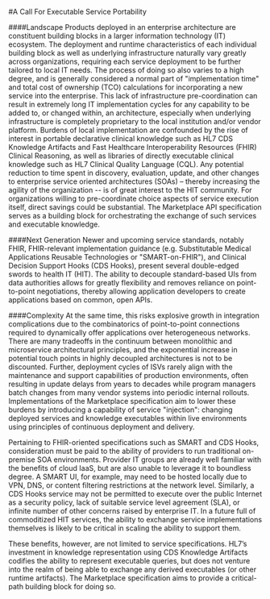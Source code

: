 #A Call For Executable Service Portability

####Landscape
Products deployed in an enterprise architecture are constituent building blocks in a larger information technology (IT) ecosystem. The deployment and runtime characteristics of each individual building block as well as underlying infrastructure naturally vary greatly across organizations, requiring each service deployment to be further tailored to local IT needs. The process of doing so also varies to a high degree, and is generally considered a normal part of "implementation time" and total cost of ownership (TCO) calculations for incorporating a new service into the enterprise. This lack of infrastructure pre-coordination can result in extremely long IT implementation cycles for any capability to be added to, or changed within, an architecture, especially when underlying infrastructure is completely proprietary to the local institution and/or vendor platform. Burdens of local implementation are confounded by the rise of interest in portable declarative clinical knowledge such as HL7 CDS Knowledge Artifacts and Fast Healthcare Interoperability Resources (FHIR) Clinical Reasoning, as well as libraries of directly executable clinical knowledge such as HL7 Clinical Quality Language (CQL). Any potential reduction to time spent in discovery, evaluation, update, and other changes to enterprise service oriented architectures (SOAs) – thereby increasing the agility of the organization -- is of great interest to the HIT community. For organizations willing to pre-coordinate choice aspects of service execution itself, direct savings could be substantial. The Marketplace API specification serves as a building block for orchestrating the exchange of such services and executable knowledge.

####Next Generation
Newer and upcoming service standards, notably FHIR, FHIR-relevant implementation guidance (e.g. Substitutable Medical Applications Reusable Technologies or "SMART-on-FHIR"), and Clinical Decision Support Hooks (CDS Hooks), present several double-edged swords to health IT (HIT). The ability to decouple standard-based UIs from data authorities allows for greatly flexibility and removes reliance on point-to-point negotiations, thereby allowing application developers to create applications based on common, open APIs.

####Complexity
At the same time, this risks explosive growth in integration complications due to the combinatorics of point-to-point connections required to dynamically offer applications over heterogeneous networks. There are many tradeoffs in the continuum between monolithic and microservice architectural principles, and the exponential increase in potential touch points in highly decoupled architectures is not to be discounted. Further, deployment cycles of ISVs rarely align with the maintenance and support capabilities of production environments, often resulting in update delays from years to decades while program managers batch changes from many vendor systems into periodic internal rollouts. Implementations of the Marketplace specification aim to lower these burdens by introducing a capability of service "injection": changing deployed services and knowledge executables within live environments using principles of continuous deployment and delivery.

Pertaining to FHIR-oriented specifications such as SMART and CDS Hooks, consideration must be paid to the ability of providers to run traditional on-premise SOA environments. Provider IT groups are already well familiar with the benefits of cloud IaaS, but are also unable to leverage it to boundless degree. A SMART UI, for example, may need to be hosted locally due to VPN, DNS, or content filtering restrictions at the network level. Similarly, a CDS Hooks service may not be permitted to execute over the public Internet as a security policy, lack of suitable service level agreement (SLA), or infinite number of other concerns raised by enterprise IT. In a future full of commoditized HIT services, the ability to exchange service implementations themselves is likely to be critical in scaling the ability to support them.

These benefits, however, are not limited to service specifications. HL7’s investment in knowledge representation using CDS Knowledge Artifacts codifies the ability to represent executable queries, but does not venture into the realm of being able to exchange any derived executables (or other runtime artifacts). The Marketplace specification aims to provide a critical-path building block for doing so.